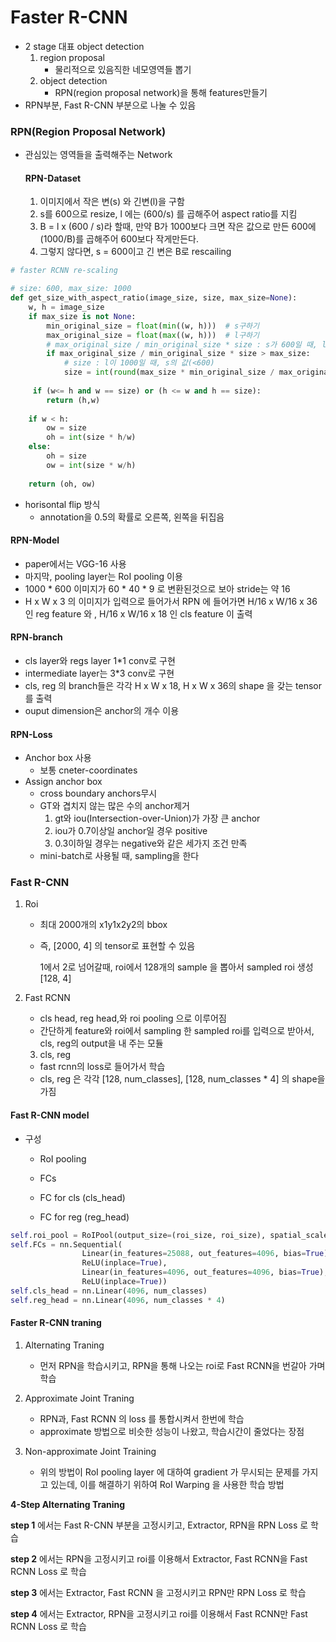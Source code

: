# Faster R-CNN

- 2 stage 대표 object detection
  1. region proposal
     - 물리적으로 있음직한 네모영역들 뽑기
  2. object detection
     - RPN(region proposal network)을 통해 features만들기
- RPN부분, Fast R-CNN 부분으로 나눌 수 있음



### RPN(Region Proposal Network)

- 관심있는 영역들을 출력해주는 Network

	#### RPN-Dataset

	1. 이미지에서 작은 변(s) 와 긴변(l)을 구함
	1. s를 600으로 resize, l 에는 (600/s) 를 곱해주어 aspect ratio를 지킴
	1. B = l x (600 / s)라 할때, 만약 B가 1000보다 크면 작은 값으로 만든 600에 (1000/B)를 곱해주어 600보다 작게만든다.
	1. 그렇지 않다면, s = 600이고 긴 변은 B로 rescailing

```python
# faster RCNN re-scaling

# size: 600, max_size: 1000
def get_size_with_aspect_ratio(image_size, size, max_size=None):
    w, h = image_size
    if max_size is not None:
        min_original_size = float(min((w, h)))	# s구하기
        max_original_size = float(max((w, h)))	# l구하기
        # max_original_size / min_original_size * size : s가 600일 때, l의 값(=B)
        if max_original_size / min_original_size * size > max_size:
            # size : l이 1000일 때, s의 값(<600)
            size = int(round(max_size * min_original_size / max_original_size))
      
     if (w<= h and w == size) or (h <= w and h == size):
        return (h,w)
    
    if w < h:
        ow = size
        oh = int(size * h/w)
    else:
        oh = size
        ow = int(size * w/h)
        
    return (oh, ow)
```

- horisontal flip 방식
  - annotation을 0.5의 확률로 오른쪽, 왼쪽을 뒤집음



#### RPN-Model

- paper에서는 VGG-16 사용
- 마지막, pooling layer는 RoI pooling 이용
- 1000 * 600 이미지가 60 * 40 * 9 로 변환된것으로 보아 stride는 약 16
- H x W x 3 의 이미지가 입력으로 들어가서 RPN 에 들어가면 H/16 x W/16 x 36 인 reg feature 와 , H/16 x W/16 x 18 인 cls feature 이 출력



#### RPN-branch

- cls layer와 regs layer 1*1 conv로 구현
- intermediate layer는 3*3 conv로 구현
- cls, reg 의 branch들은 각각 H x W x 18, H x W x 36의 shape 을 갖는 tensor를 출력
- ouput dimension은 anchor의 개수 이용





#### RPN-Loss

- Anchor box  사용
  - 보통 cneter-coordinates
- Assign anchor box
  - cross boundary anchors무시
  - GT와 겹치지 않는 많은 수의 anchor제거
    1. gt와 iou(Intersection-over-Union)가 가장 큰 anchor
    2. iou가 0.7이상일 anchor일 경우 positive
    3. 0.3이하일 경우는 negative와 같은 세가지 조건 만족
  - mini-batch로 사용될 때, sampling을 한다



### Fast R-CNN

1. Roi

   -  최대 2000개의 x1y1x2y2의 bbox

   - 즉, [2000, 4] 의 tensor로 표현할 수 있음

      1에서 2로 넘어갈때, roi에서 128개의 sample 을 뽑아서 sampled roi 생성 [128, 4] 

2. Fast RCNN
   -  cls head, reg head,와 roi pooling 으로 이루어짐
   - 간단하게 feature와 roi에서 sampling 한 sampled roi를 입력으로 받아서, cls, reg의 output을 내 주는 모듈

 	3. cls, reg
     - fast rcnn의 loss로 들어가서 학습
     -  cls, reg 은 각각 [128, num_classes], [128, num_classes * 4] 의 shape을 가짐

 

#### Fast R-CNN model

- 구성

  - RoI pooling

  - FCs

  - FC for cls (cls_head)

  - FC for reg (reg_head)

```python
self.roi_pool = RoIPool(output_size=(roi_size, roi_size), spatial_scale=1.)
self.FCs = nn.Sequential(
                Linear(in_features=25088, out_features=4096, bias=True),
                ReLU(inplace=True),
                Linear(in_features=4096, out_features=4096, bias=True),
                ReLU(inplace=True))
self.cls_head = nn.Linear(4096, num_classes)      
self.reg_head = nn.Linear(4096, num_classes * 4)
```



#### Faster R-CNN traning

1. Alternating Traning
   - 먼저 RPN을 학습시키고, RPN을 통해 나오는 roi로 Fast RCNN을 번갈아 가며 학습

2. Approximate Joint Traning
   - RPN과, Fast RCNN 의 loss 를 통합시켜서 한번에 학습
   - approximate 방법으로 비슷한 성능이 나왔고, 학습시간이 줄었다는 장점

3. Non-approximate Joint Training
   - 위의 방법이 RoI pooling layer 에 대하여 gradient 가 무시되는 문제를 가지고 있는데, 이를 해결하기 위하여 RoI Warping 을 사용한 학습 방법

**4-Step Alternating Traning**

**step 1** 에서는 Fast R-CNN 부분을 고정시키고, Extractor, RPN을 RPN Loss 로 학습

**step 2** 에서는 RPN을 고정시키고 roi를 이용해서 Extractor, Fast RCNN을 Fast RCNN Loss 로 학습

**step 3** 에서는 Extractor, Fast RCNN 을 고정시키고 RPN만 RPN Loss 로 학습

**step 4** 에서는 Extractor, RPN을 고정시키고 roi를 이용해서 Fast RCNN만 Fast RCNN Loss 로 학습

